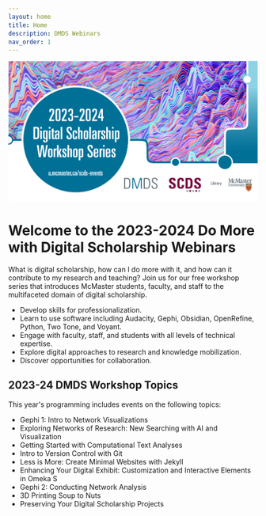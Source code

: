 ```yaml
---
layout: home
title: Home
description: DMDS Webinars
nav_order: 1
---
```


<img src="assets/img/dmdsslate.png" alt="Workshop Title Slide" width="720">

# Welcome to the 2023-2024 Do More with Digital Scholarship Webinars

What is digital scholarship, how can I do more with it, and how can it contribute to my research and teaching? Join us for our free workshop series that introduces McMaster students, faculty, and staff to the multifaceted domain of digital scholarship.

- Develop skills for professionalization.
- Learn to use software including Audacity, Gephi, Obsidian, OpenRefine, Python, Two Tone, and Voyant.
- Engage with faculty, staff, and students with all levels of technical expertise.
- Explore digital approaches to research and knowledge mobilization. 
- Discover opportunities for collaboration.

## 2023-24 DMDS Workshop Topics

This year's programming includes events on the following topics:
- Gephi 1: Intro to Network Visualizations
- Exploring Networks of Research: New Searching with AI and Visualization
- Getting Started with Computational Text Analyses
- Intro to Version Control with Git
- Less is More: Create Minimal Websites with Jekyll
- Enhancing Your Digital Exhibit: Customization and Interactive Elements in Omeka S
- Gephi 2: Conducting Network Analysis
- 3D Printing Soup to Nuts
- Preserving Your Digital Scholarship Projects
